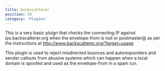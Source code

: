```yaml
---
title: backscatterer
position: 39
category: 'Plugins'
---
```


This is a very basic pluign that checks the connecting IP against
ips.backscatterer.org when the envelope-from is null or postmaster@
as per the instructions at http://www.backscatterer.org/?target=usage

This plugin is used to reject misdirected bounces and autoresponders
and sender callouts from abusive systems which can happen when a 
local domain is spoofed and used as the envelope-from in a spam run.


